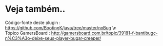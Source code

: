 # Veja também..

Código-fonte deste plugin :
  https://github.com/BootingK/java/tree/master/noBug \n                 
Tópico GamersBoard :
  http://gamersboard.com.br/topic/39181-f-bantibugc-n%C3%A3o-deixe-seus-player-bugar-creeper/
